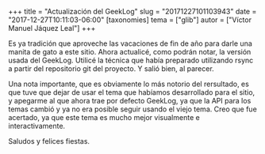 +++
title = "Actualización del GeekLog"
slug = "20171227101103943"
date = "2017-12-27T10:11:03-06:00"
[taxonomies]
tema = ["glib"]
autor = ["Víctor Manuel Jáquez Leal"]
+++

Es ya tradición que aproveche las vacaciones de fin de año para darle
una manita de gato a este sitio. Ahora actualicé, como podrán notar, la
versión usada del GeekLog. Utilicé la técnica que había preparado
utilizando rsync a partir del repositorio git del proyecto. Y salió
bien, al parecer.

Una nota importante, que es obviamente lo más notorio del rersultado, es
que tuve que dejar de usar el tema que habíamos desarrollado para el
sitio, y apegarme al que ahora trae por defecto GeekLog, ya que la API
para los temas cambió y ya no era posible seguir usando el viejo tema.
Creo que fue acertado, ya que este tema es mucho mejor visualmente e
interactivamente.

Saludos y felices fiestas.

